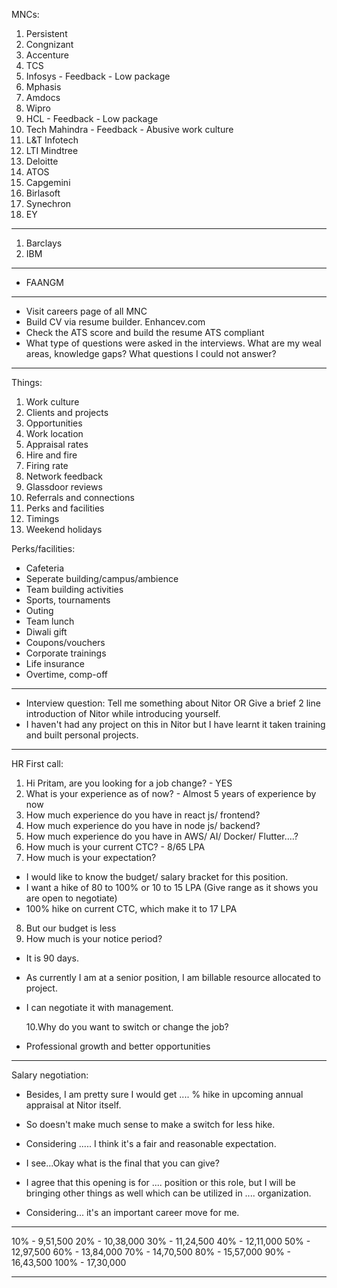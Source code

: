 MNCs:

1. Persistent
2. Congnizant
3. Accenture
4. TCS
5. Infosys - Feedback - Low package
6. Mphasis
7. Amdocs
8. Wipro
9. HCL - Feedback - Low package
10. Tech Mahindra - Feedback - Abusive work culture
11. L&T Infotech
12. LTI Mindtree
13. Deloitte
14. ATOS
15. Capgemini
16. Birlasoft
17. Synechron
18. EY

---

1. Barclays
2. IBM

---

- FAANGM

---

- Visit careers page of all MNC
- Build CV via resume builder. Enhancev.com
- Check the ATS score and build the resume ATS compliant
- What type of questions were asked in the interviews. What are my weal areas, knowledge gaps? What questions I could not answer?

---

Things:

1. Work culture
2. Clients and projects
3. Opportunities
4. Work location
5. Appraisal rates
6. Hire and fire
7. Firing rate
8. Network feedback
9. Glassdoor reviews
10. Referrals and connections
11. Perks and facilities
12. Timings
13. Weekend holidays

Perks/facilities:

- Cafeteria
- Seperate building/campus/ambience
- Team building activities
- Sports, tournaments
- Outing
- Team lunch
- Diwali gift
- Coupons/vouchers
- Corporate trainings
- Life insurance
- Overtime, comp-off

---

- Interview question: Tell me something about Nitor OR Give a brief 2 line introduction of Nitor while introducing yourself.
- I haven't had any project on this in Nitor but I have learnt it taken training and built personal projects.

---

HR First call:

1. Hi Pritam, are you looking for a job change? - YES
2. What is your experience as of now? - Almost 5 years of experience by now
3. How much experience do you have in react js/ frontend?
4. How much experience do you have in node js/ backend?
5. How much experience do you have in AWS/ AI/ Docker/ Flutter....?
6. How much is your current CTC? - 8/65 LPA
7. How much is your expectation?

- I would like to know the budget/ salary bracket for this position.
- I want a hike of 80 to 100% or 10 to 15 LPA (Give range as it shows you are open to negotiate)
- 100% hike on current CTC, which make it to 17 LPA

8. But our budget is less
9. How much is your notice period?

- It is 90 days.
- As currently I am at a senior position, I am billable resource allocated to project.
- I can negotiate it with management.

  10.Why do you want to switch or change the job?

- Professional growth and better opportunities

---

Salary negotiation:

- Besides, I am pretty sure I would get .... % hike in upcoming annual appraisal at Nitor itself.
- So doesn't make much sense to make a switch for less hike.
- Considering ..... I think it's a fair and reasonable expectation.
- I see...Okay what is the final that you can give?

- I agree that this opening is for .... position or this role, but I will be bringing other things as well which can be utilized in .... organization.
- Considering... it's an important career move for me.

---

10% - 9,51,500
20% - 10,38,000
30% - 11,24,500
40% - 12,11,000
50% - 12,97,500
60% - 13,84,000
70% - 14,70,500
80% - 15,57,000
90% - 16,43,500
100% - 17,30,000

---
